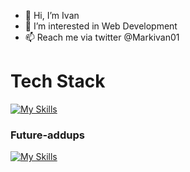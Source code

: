 - 👋 Hi, I’m Ivan
- 👀 I’m interested in Web Development 
- 📫 Reach me via twitter @Markivan01

<h1 style="bold">Tech Stack</h1>

[![My Skills](https://skills.thijs.gg/icons?i=js,ts,react,html,css,tailwind,nodejs,express,nestjs,mongodb,git,github,graphql)](https://skills.thijs.gg)

<h3 style="bold">Future-addups</h3>

[![My Skills](https://skills.thijs.gg/icons?i=nextjs,mysql,docker,kubernetes,nuxtjs,vue,postgresql)](https://skills.thijs.gg)
<!---
Markivanarcega01/Markivanarcega01 is a ✨ special ✨ repository because its `README.md` (this file) appears on your GitHub profile.
You can click the Preview link to take a look at your changes.
--->

